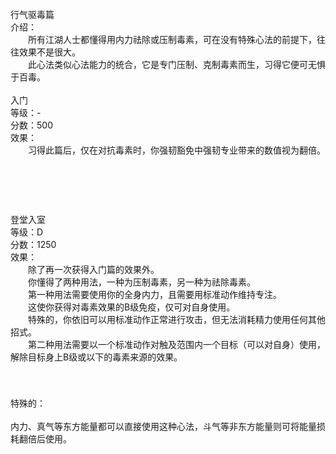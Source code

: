 <title>行气驱毒篇</title>
<meta name="GENERATOR" content="WinCHM">
<meta http-equiv="Content-Type" content="text/html; charset=gb2312">
<br>行气驱毒篇 
<br>介绍： 
<br>　　所有江湖人士都懂得用内力祛除或压制毒素，可在没有特殊心法的前提下，往往效果不是很大。 
<br>　　此心法类似心法能力的统合，它是专门压制、克制毒素而生，习得它便可无惧于百毒。 
<br>
<br>入门 
<br>等级：- 
<br>分数：500 
<br>效果： 
<br>　　习得此篇后，仅在对抗毒素时，你强韧豁免中强韧专业带来的数值视为翻倍。 
<br>
<br>　 
<br>
<br>　　 
<br>
<br>登堂入室 
<br>等级：D 
<br>分数：1250
<br>效果： 
<br>　　除了再一次获得入门篇的效果外。 
<br>　　你懂得了两种用法，一种为压制毒素，另一种为祛除毒素。 
<br>　　第一种用法需要使用你的全身内力，且需要用标准动作维持专注。 
<br>　　这使你获得对毒素效果的B级免疫，仅可对自身使用。 
<br>　　特殊的，你依旧可以用标准动作正常进行攻击，但无法消耗精力使用任何其他招式。 
<br>　　第二种用法需要以一个标准动作对触及范围内一个目标（可以对自身）使用，解除目标身上B级或以下的毒素来源的效果。 
<br>
<br>　　 
<br>
<br>特殊的： 
<br>
<br>内力、真气等东方能量都可以直接使用这种心法，斗气等非东方能量则可将能量损耗翻倍后使用。 
<br>